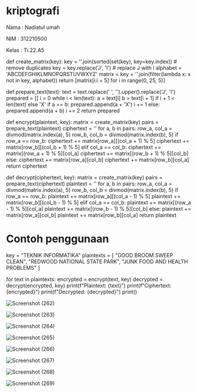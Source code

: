 # kriptografi
Nama : Nadiatul umah

NIM : 312210500

Kelas : Ti.22.A5

def create_matrix(key):
    key = ''.join(sorted(set(key), key=key.index))  # remove duplicates
    key = key.replace('J', 'I')  # replace J with I
    alphabet = 'ABCDEFGHIKLMNOPQRSTUVWXYZ'
    matrix = key + ''.join(filter(lambda x: x not in key, alphabet))
    return [matrix[i:i + 5] for i in range(0, 25, 5)]

def prepare_text(text):
    text = text.replace(' ', '').upper().replace('J', 'I')
    prepared = []
    i = 0
    while i < len(text):
        a = text[i]
        b = text[i + 1] if i + 1 < len(text) else 'X'
        if a == b:
            prepared.append(a + 'X')
            i += 1
        else:
            prepared.append(a + b)
            i += 2
    return prepared

def encrypt(plaintext, key):
    matrix = create_matrix(key)
    pairs = prepare_text(plaintext)
    ciphertext = ''
    for a, b in pairs:
        row_a, col_a = divmod(matrix.index(a), 5)
        row_b, col_b = divmod(matrix.index(b), 5)
        if row_a == row_b:
            ciphertext += matrix[row_a][(col_a + 1) % 5]
            ciphertext += matrix[row_b][(col_b + 1) % 5]
        elif col_a == col_b:
            ciphertext += matrix[(row_a + 1) % 5][col_a]
            ciphertext += matrix[(row_b + 1) % 5][col_b]
        else:
            ciphertext += matrix[row_a][col_b]
            ciphertext += matrix[row_b][col_a]
    return ciphertext

def decrypt(ciphertext, key):
    matrix = create_matrix(key)
    pairs = prepare_text(ciphertext)
    plaintext = ''
    for a, b in pairs:
        row_a, col_a = divmod(matrix.index(a), 5)
        row_b, col_b = divmod(matrix.index(b), 5)
        if row_a == row_b:
            plaintext += matrix[row_a][(col_a - 1) % 5]
            plaintext += matrix[row_b][(col_b - 1) % 5]
        elif col_a == col_b:
            plaintext += matrix[(row_a - 1) % 5][col_a]
            plaintext += matrix[(row_b - 1) % 5][col_b]
        else:
            plaintext += matrix[row_a][col_b]
            plaintext += matrix[row_b][col_a]
    return plaintext

# Contoh penggunaan
key = "TEKNIK INFORMATIKA"
plaintexts = [
    "GOOD BROOM SWEEP CLEAN",
    "REDWOOD NATIONAL STATE PARK",
    "JUNK FOOD AND HEALTH PROBLEMS"
]

for text in plaintexts:
    encrypted = encrypt(text, key)
    decrypted = decrypt(encrypted, key)
    print(f"Plaintext: {text}")
    print(f"Ciphertext: {encrypted}")
    print(f"Decrypted: {decrypted}")
    print()

![Screenshot (262)](https://github.com/user-attachments/assets/9d719743-e3c8-406a-a882-44184e227140)

![Screenshot (263)](https://github.com/user-attachments/assets/7d84ee1b-c2d7-4c8b-894f-e7b077493cca)

![Screenshot (264)](https://github.com/user-attachments/assets/5bf7d0f9-f660-4cbf-952c-ff9e2191133b)

![Screenshot (265)](https://github.com/user-attachments/assets/775b3f60-4aac-4f1e-8651-f64e145ad8c1)

![Screenshot (266)](https://github.com/user-attachments/assets/c3a3d994-98f7-4ca3-84f3-cf7ea0e986db)

![Screenshot (267)](https://github.com/user-attachments/assets/b34ef3ce-cee3-47cd-8385-50f648a9caba)

![Screenshot (268)](https://github.com/user-attachments/assets/01b07f1c-e628-49c6-b0a9-2cb0bd93a56a)

![Screenshot (269)](https://github.com/user-attachments/assets/cd5a2612-02f4-41e6-8694-569943abe5e1)










